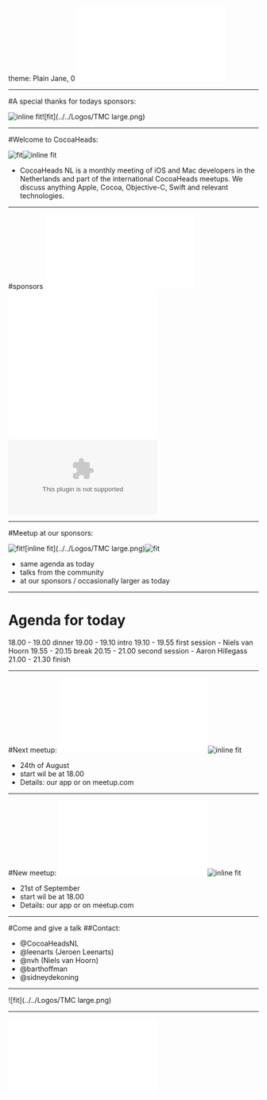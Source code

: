 theme: Plain Jane, 0
![fit](../../Logos/CocoaHeadsNL.pdf)

---

#A special thanks for todays sponsors: 

![inline fit](../../Logos/nerderlands.png)![fit](../../Logos/TMC large.png)

---

#Welcome to CocoaHeads: 

![fit](../../Images/1.jpg)![inline fit](../../Images/2.jpg)

- CocoaHeads NL is a monthly meeting of iOS and Mac developers in the Netherlands and part of the international CocoaHeads meetups. We discuss anything Apple, Cocoa, Objective-C, Swift and relevant technologies.

---

#sponsors
![inline fit](../../Logos/xebia.pdf) ![inline fit](../../Logos/egeniq.pdf)  
![inline fit](../../Logos/theCapitals.pdf) ![inline fit ](../../Logos/ING_Logo_RGB_A6.eps)


---

#Meetup at our sponsors: 

![fit](../../Images/3.jpg)![inline fit](../../Logos/TMC large.png)![fit](../../Images/4.jpg)


- same agenda as today
- talks from the community
- at our sponsors / occasionally larger as today

---

# Agenda for today


18.00 - 19.00 dinner
19.00 - 19.10 intro 
19.10 - 19.55 first session - Niels van Hoorn
19.55 - 20.15 break
20.15 - 21.00 second session - Aaron Hillegass
21.00 - 21.30 finish 


---

#Next meetup: 
![fit](../../Logos/CocoaHeadsNL.pdf)![inline fit](../../Logos/m2mobi.jpg)

- 24th of August
- start wil be at 18.00
- Details: our app or on meetup.com

---

#New meetup: 
![fit](../../Logos/CocoaHeadsNL.pdf)![inline fit](../../Logos/adyenRetina.png)

- 21st of September
- start wil be at 18.00
- Details: our app or on meetup.com


---


#Come and give a talk
##Contact:
- @CocoaHeadsNL
- @leenarts (Jeroen Leenarts)
- @nvh (Niels van Hoorn)
- @barthoffman
- @sidneydekoning

---


![fit](../../Logos/TMC large.png)

---

![fit](../../Logos/CocoaHeadsNL.pdf)